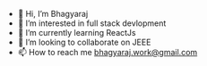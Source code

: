 - 👋 Hi, I’m Bhagyaraj
- 👀 I’m interested in full stack devlopment
- 🌱 I’m currently learning ReactJs
- 💞️ I’m looking to collaborate on JEEE
- 📫 How to reach me bhagyaraj.work@gmail.com

<!---
bhagyaraj-work/bhagyaraj-work is a ✨ special ✨ repository because its `README.md` (this file) appears on your GitHub profile.
You can click the Preview link to take a look at your changes.
--->
